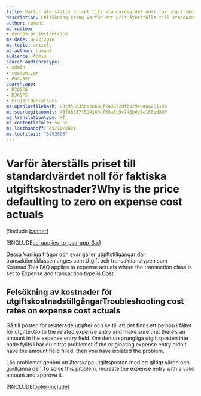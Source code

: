```yaml
---
title: Varför återställs priset till standardvärdet noll för utgiftskostnadstillgångar?
description: Felsökning kring varför ett pris återställs till standardvärdet 0 för utgiftskostnadstillgångar.
author: rumant
ms.custom:
- dyn365-projectservice
ms.date: 8/22/2018
ms.topic: article
ms.author: rumant
audience: Admin
search.audienceType:
- admin
- customizer
- enduser
search.app:
- D365CE
- D365PS
- ProjectOperations
ms.openlocfilehash: 03c958635dec66b0f243872dfb929eba6a20119b
ms.sourcegitcommit: 40f68387f594180af64a5e5c748b6efa188bd300
ms.translationtype: HT
ms.contentlocale: sv-SE
ms.lasthandoff: 05/10/2021
ms.locfileid: "5992808"
---
```

# <a name="why-is-the-price-defaulting-to-zero-on-expense-cost-actuals"></a><span data-ttu-id="76ae9-103">Varför återställs priset till standardvärdet noll för faktiska utgiftskostnader?</span><span class="sxs-lookup"><span data-stu-id="76ae9-103">Why is the price defaulting to zero on expense cost actuals</span></span>

[!include [banner](../includes/psa-now-project-operations.md)]

[!INCLUDE[cc-applies-to-psa-app-3.x](../includes/cc-applies-to-psa-app-3x.md)]

<span data-ttu-id="76ae9-104">Dessa Vanliga frågor och svar gäller utgiftstillgångar där transaktionsklassen anges som Utgift och transaktionstypen som Kostnad.</span><span class="sxs-lookup"><span data-stu-id="76ae9-104">This FAQ applies to expense actuals where the transaction class is set to Expense and transaction type is Cost.</span></span>

## <a name="troubleshooting-cost-rates-on-expense-cost-actuals"></a><span data-ttu-id="76ae9-105">Felsökning av kostnader för utgiftskostnadstillgångar</span><span class="sxs-lookup"><span data-stu-id="76ae9-105">Troubleshooting cost rates on expense cost actuals</span></span>

<span data-ttu-id="76ae9-106">Gå till posten för relaterade utgifter och se till att det finns ett belopp i fältet för utgifter.</span><span class="sxs-lookup"><span data-stu-id="76ae9-106">Go to the related expense entry and make sure that there’s an amount in the expense entry field.</span></span> <span data-ttu-id="76ae9-107">Om den ursprungliga utgiftsposten inte hade fyllts i har du hittat problemet.</span><span class="sxs-lookup"><span data-stu-id="76ae9-107">If the originating expense entry didn’t have the amount field filled, then you have isolated the problem.</span></span>
 
<span data-ttu-id="76ae9-108">Lös problemet genom att återskapa utgiftsposten med ett giltigt värde och godkänna den.</span><span class="sxs-lookup"><span data-stu-id="76ae9-108">To solve this problem, recreate the expense entry with a valid amount and approve it.</span></span>


[!INCLUDE[footer-include](../includes/footer-banner.md)]